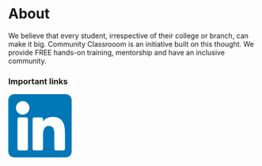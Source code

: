 # **About**
We believe that every student, irrespective of their college or branch, can make it big. Community Classrooom is an initiative built on this thought. We provide FREE hands-on training, mentorship and have an inclusive community.



### Important links
[![alt LinkedIn](./linkedin-128.png)](https://www.linkedin.com/company/commclassroom/)
